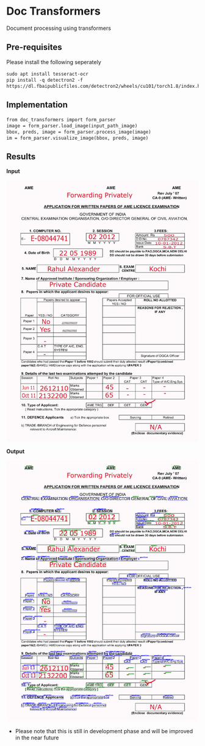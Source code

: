 # Doc Transformers
Document processing using transformers

## Pre-requisites

Please install the following seperately
```
sudo apt install tesseract-ocr
pip install -q detectron2 -f https://dl.fbaipublicfiles.com/detectron2/wheels/cu101/torch1.8/index.html
```

## Implementation

```
from doc_transformers import form_parser
image = form_parser.load_image(input_path_image)
bbox, preds, image = form_parser.process_image(image)
im = form_parser.visualize_image(bbox, preds, image)
```

## Results

**Input**

![input image](ik.jpg) 

**Output**

![output image](output.png)

- Please note that this is still in development phase and will be improved in the near future

